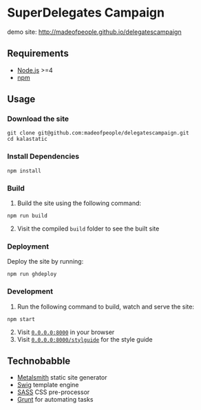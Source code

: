 SuperDelegates Campaign
==========

demo site: http://madeofpeople.github.io/delegatescampaign


## Requirements

* [Node.js](http://nodejs.org/) >=4
* [npm](http://npmjs.org)


## Usage

### Download the site

    git clone git@github.com:madeofpeople/delegatescampaign.git
    cd kalastatic


### Install Dependencies

    npm install


### Build

1. Build the site using the following command:

  ```
  npm run build
  ```

2. Visit the compiled `build` folder to see the built site


### Deployment

Deploy the site by running:
  ```
  npm run ghdeploy
  ```

### Development

1. Run the following command to build, watch and serve the site:

  ```
  npm start
  ```

2. Visit [`0.0.0.0:8000`](http://0.0.0.0:8000) in your browser
3. Visit [`0.0.0.0:8000/stylguide`](http://0.0.0.0:8000/styleguide) for the style guide


## Technobabble

* [Metalsmith](http://www.metalsmith.io) static site generator
* [Swig](https://paularmstrong.github.io/swig/) template engine
* [SASS](http://sass-lang.com) CSS pre-processor
* [Grunt](http://http://gruntjs.com/) for automating tasks

